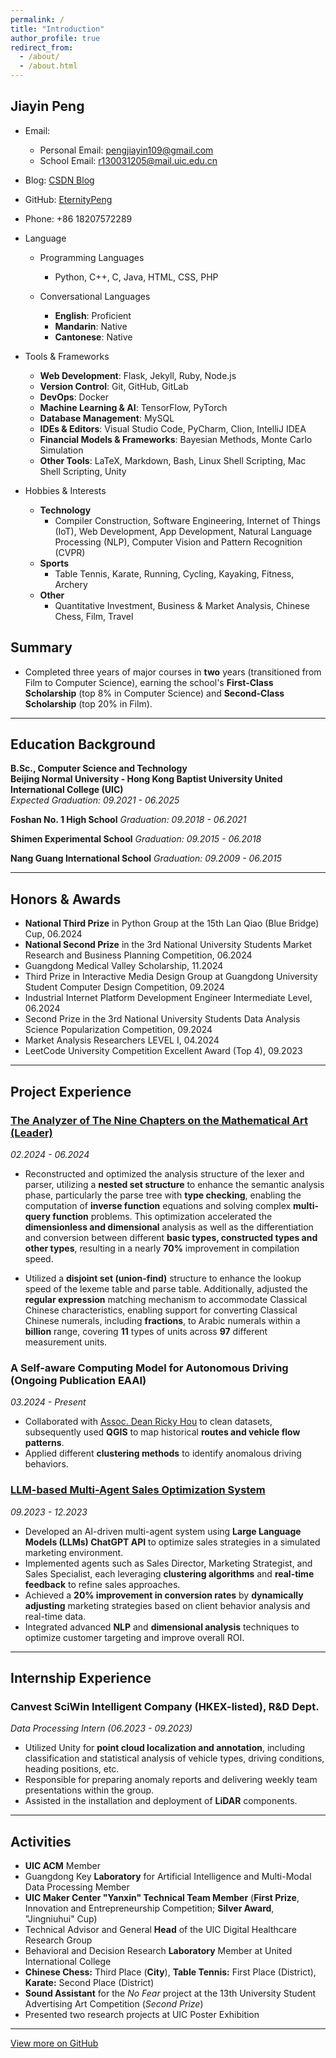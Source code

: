 ```yaml
---
permalink: /
title: "Introduction"
author_profile: true
redirect_from: 
  - /about/
  - /about.html
---
```


## Jiayin Peng

- Email:
  - Personal Email: [pengjiayin109@gmail.com](mailto:pengjiayin109@gmail.com)
  - School Email: [r130031205@mail.uic.edu.cn](mailto:r130031205@mail.uic.edu.cn)
- Blog: [CSDN Blog](https://blog.csdn.net/p213100)
- GitHub: [EternityPeng](https://github.com/EternityPeng)
- Phone: +86 18207572289

- Language
  - Programming Languages
    - Python, C++, C, Java, HTML, CSS, PHP

  - Conversational Languages
    - **English**: Proficient  
    - **Mandarin**: Native  
    - **Cantonese**: Native

- Tools & Frameworks
  - **Web Development**: Flask, Jekyll, Ruby, Node.js
  - **Version Control**: Git, GitHub, GitLab
  - **DevOps**: Docker
  - **Machine Learning & AI**: TensorFlow, PyTorch
  - **Database Management**: MySQL
  - **IDEs & Editors**: Visual Studio Code, PyCharm, Clion, IntelliJ IDEA
  - **Financial Models & Frameworks**: Bayesian Methods, Monte Carlo Simulation
  - **Other Tools**: LaTeX, Markdown, Bash, Linux Shell Scripting, Mac Shell Scripting, Unity

- Hobbies & Interests
  - **Technology**
    - Compiler Construction, Software Engineering, Internet of Things (IoT), Web Development, App Development, Natural Language Processing (NLP), Computer Vision and Pattern Recognition (CVPR)
  - **Sports**
    - Table Tennis, Karate, Running, Cycling, Kayaking, Fitness, Archery
  - **Other**
    - Quantitative Investment, Business & Market Analysis, Chinese Chess, Film, Travel

## **Summary**
  - Completed three years of major courses in **two** years (transitioned from Film to Computer Science), earning the school's **First-Class Scholarship** (top 8% in Computer Science) and **Second-Class Scholarship** (top 20% in Film).

  


---

## Education Background

**B.Sc., Computer Science and Technology**  
**Beijing Normal University - Hong Kong Baptist University United International College (UIC)**  
*Expected Graduation: 09.2021 - 06.2025*  

**Foshan No. 1 High School**
*Graduation: 09.2018 - 06.2021*

**Shimen Experimental School**
*Graduation: 09.2015 - 06.2018*

**Nang Guang International School**
*Graduation: 09.2009 - 06.2015*

---

## Honors & Awards

- **National Third Prize** in Python Group at the 15th Lan Qiao (Blue Bridge) Cup, 06.2024
- **National Second Prize** in the 3rd National University Students Market Research and Business Planning Competition, 06.2024
- Guangdong Medical Valley Scholarship, 11.2024  
- Third Prize in Interactive Media Design Group at Guangdong University Student Computer Design Competition, 09.2024
- Industrial Internet Platform Development Engineer Intermediate Level, 06.2024
- Second Prize in the 3rd National University Students Data Analysis Science Popularization Competition, 09.2024
- Market Analysis Researchers LEVEL I, 04.2024
- LeetCode University Competition Excellent Award (Top 4), 09.2023

---

## Project Experience

### [The Analyzer of The Nine Chapters on the Mathematical Art (Leader)](https://github.com/EternityPeng/The-Nine-Chapters-Analyzer)  
*02.2024 - 06.2024*  
- Reconstructed and optimized the analysis structure of the lexer and parser, utilizing a **nested set structure** to enhance the semantic analysis phase, particularly the parse tree with **type checking**, enabling the computation of **inverse function** equations and solving complex **multi-query function** problems. This optimization accelerated the **dimensionless and dimensional** analysis as well as the differentiation and conversion between different **basic types, constructed types and other types**, resulting in a nearly **70%** improvement in compilation speed.
  
- Utilized a **disjoint set (union-find)** structure to enhance the lookup speed of the lexeme table and parse table. Additionally, adjusted the **regular expression** matching mechanism to accommodate Classical Chinese characteristics, enabling support for converting Classical Chinese numerals, including **fractions**, to Arabic numerals within a **billion** range, covering **11** types of units across **97** different measurement units.


### A Self-aware Computing Model for Autonomous Driving (Ongoing Publication EAAI)  
*03.2024 - Present*  
- Collaborated with [Assoc. Dean Ricky Hou](https://staff.uic.edu.cn/rickyhou/en) to clean datasets, subsequently used **QGIS** to map historical **routes and vehicle flow patterns**. 
- Applied different **clustering methods** to identify anomalous driving behaviors.


### [LLM-based Multi-Agent Sales Optimization System](https://github.com/EternityPeng/Customization-of-Multi-Agent-Based-on-Chatdev-Framework)  
*09.2023 - 12.2023*
- Developed an AI-driven multi-agent system using **Large Language Models (LLMs) ChatGPT API** to optimize sales strategies in a simulated marketing environment.
- Implemented agents such as Sales Director, Marketing Strategist, and Sales Specialist, each leveraging **clustering algorithms** and **real-time feedback** to refine sales approaches.
- Achieved a **20% improvement in conversion rates** by **dynamically adjusting** marketing strategies based on client behavior analysis and real-time data.
- Integrated advanced **NLP** and **dimensional analysis** techniques to optimize customer targeting and improve overall ROI.


---

## Internship Experience

### Canvest SciWin Intelligent Company (HKEX-listed), R&D Dept.  
*Data Processing Intern (06.2023 - 09.2023)*  
- Utilized Unity for **point cloud localization and annotation**, including classification and statistical analysis of vehicle types, driving conditions, heading positions, etc.
- Responsible for preparing anomaly reports and delivering weekly team presentations within the group.
- Assisted in the installation and deployment of **LiDAR** components.


---

## Activities

- **UIC ACM** Member
- Guangdong Key **Laboratory** for Artificial Intelligence and Multi-Modal Data Processing Member 
- **UIC Maker Center "Yanxin" Technical Team Member** (**First Prize**, Innovation and Entrepreneurship Competition; **Silver Award**, "Jingniuhui" Cup)  
- Technical Advisor and General **Head** of the UIC Digital Healthcare Research Group
- Behavioral and Decision Research **Laboratory** Member at United International College
- **Chinese Chess:** Third Place (**City**), **Table Tennis:** First Place (District), **Karate:** Second Place (District)
- **Sound Assistant** for the *No Fear* project at the 13th University Student Advertising Art Competition (*Second Prize*)
- Presented two research projects at UIC Poster Exhibition

---

[View more on GitHub](https://github.com/EternityPeng?tab=repositories)

